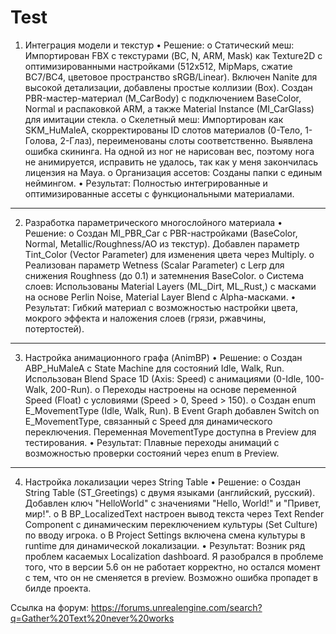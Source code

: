 # Test
1. Интеграция модели и текстур
•	Решение: 
o	Статический меш: Импортирован FBX с текстурами (BC, N, ARM, Mask) как Texture2D с оптимизированными настройками (512x512, MipMaps, сжатие BC7/BC4, цветовое пространство sRGB/Linear). Включен Nanite для высокой детализации, добавлены простые коллизии (Box). Создан PBR-мастер-материал (M_CarBody) с подключением BaseColor, Normal и распаковкой ARM, а также Material Instance (MI_CarGlass) для имитации стекла.
o	Скелетный меш: Импортирован как SKM_HuMaleA, скорректированы ID слотов материалов (0-Тело, 1-Голова, 2-Глаз), переименованы слоты соответственно. Выявлена ошибка скининга. На одной из ног не нарисован вес, поэтому нога не анимируется, исправить не удалось, так как у меня закончилась лицензия на Maya.
o	Организация ассетов: Созданы папки с единым неймингом.
•	Результат: Полностью интегрированные и оптимизированные ассеты с функциональными материалами.
________________________________________
2. Разработка параметрического многослойного материала
•	Решение: 
o	Создан MI_PBR_Car с PBR-настройками (BaseColor, Normal, Metallic/Roughness/AO из текстур). Добавлен параметр Tint_Color (Vector Parameter) для изменения цвета через Multiply.
o	Реализован параметр Wetness (Scalar Parameter) с Lerp для снижения Roughness (до 0.1) и затемнения BaseColor.
o	Система слоев: Использованы Material Layers (ML_Dirt, ML_Rust,) с масками на основе Perlin Noise, Material Layer Blend с Alpha-масками.
•	Результат: Гибкий материал с возможностью настройки цвета, мокрого эффекта и наложения слоев (грязи, ржавчины, потертостей).
________________________________________
3. Настройка анимационного графа (AnimBP)
•	Решение: 
o	Создан ABP_HuMaleA с State Machine для состояний Idle, Walk, Run. Использован Blend Space 1D (Axis: Speed) с анимациями (0-Idle, 100-Walk, 200-Run).
o	Переходы настроены на основе переменной Speed (Float) с условиями (Speed > 0, Speed > 150).
o	Создан enum E_MovementType (Idle, Walk, Run). В Event Graph добавлен Switch on E_MovementType, связанный с Speed для динамического переключения. Переменная MovementType доступна в Preview для тестирования.
•	Результат: Плавные переходы анимаций с возможностью проверки состояний через enum в Preview.
________________________________________
4. Настройка локализации через String Table
•	Решение: 
o	Создан String Table (ST_Greetings) с двумя языками (английский, русский). Добавлен ключ "HelloWorld" с значениями "Hello, World!" и "Привет, мир!".
o	В BP_LocalizedText настроен вывод текста через Text Render Component с динамическим переключением культуры (Set Culture) по вводу игрока.
o	В Project Settings включена смена культуры в runtime для динамической локализации.
•	Результат: Возник ряд проблем касаемых Localization dashboard. Я разобрался в проблеме того, что в версии 5.6 он не работает корректно, но остался момент с тем, что он не сменяется в preview. Возможно ошибка пропадет в билде проекта.

Ссылка на форум: https://forums.unrealengine.com/search?q=Gather%20Text%20never%20works



